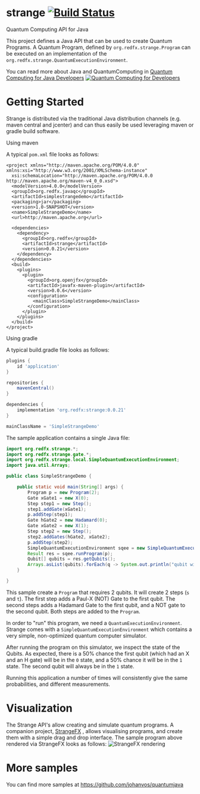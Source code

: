 # strange [![Build Status](https://travis-ci.org/redfx-quantum/strange.svg?branch=master)](https://travis-ci.org/redfx-quantum/strange)
Quantum Computing API for Java

This project defines a Java API that can be used to create Quantum Programs.
A Quantum Program, defined by <code>org.redfx.strange.Program</code> can be executed on an implementation of the 
<code>org.redfx.strange.QuantumExecutionEnvironment</code>.

You can read more about Java and QuantumComputing in [Quantum Computing for Java Developers](https://www.manning.com/books/quantum-computing-for-java-developers?a_aid=quantumjava&a_bid=e5166ab9)
<a href="https://www.manning.com/books/quantum-computing-for-java-developers?a_aid=quantumjava&a_bid=e5166ab9">![Quantum Computing for Developers](https://github.com/johanvos/quantumjava/blob/master/qc.png)</a>


# Getting Started

Strange is distributed via the traditional Java distribution channels (e.g. maven central and jcenter) and can thus easily be used leveraging maven or gradle build software.

Using maven

A typical `pom.xml` file looks as follows:

```maven
<project xmlns="http://maven.apache.org/POM/4.0.0" xmlns:xsi="http://www.w3.org/2001/XMLSchema-instance"
  xsi:schemaLocation="http://maven.apache.org/POM/4.0.0 http://maven.apache.org/maven-v4_0_0.xsd">
  <modelVersion>4.0.0</modelVersion>
  <groupId>org.redfx.javaqc</groupId>
  <artifactId>simplestrangedemo</artifactId>
  <packaging>jar</packaging>
  <version>1.0-SNAPSHOT</version>
  <name>SimpleStrangeDemo</name>
  <url>http://maven.apache.org</url>

  <dependencies>
    <dependency>
      <groupId>org.redfx</groupId>
      <artifactId>strange</artifactId>
      <version>0.0.21</version>
    </dependency>
  </dependencies>
  <build> 
    <plugins>
      <plugin>
        <groupId>org.openjfx</groupId>
        <artifactId>javafx-maven-plugin</artifactId>
        <version>0.0.6</version>
        <configuration>
          <mainClass>SimpleStrangeDemo</mainClass>
        </configuration>
      </plugin>
    </plugins>
  </build>
</project>

```
Using gradle

A typical build.gradle file looks as follows:
```gradle
plugins {
    id 'application'
}

repositories {
    mavenCentral()
}

dependencies {
    implementation 'org.redfx:strange:0.0.21'
}

mainClassName = 'SimpleStrangeDemo'

```

The sample application contains a single Java file:
```java
import org.redfx.strange.*;
import org.redfx.strange.gate.*;
import org.redfx.strange.local.SimpleQuantumExecutionEnvironment;
import java.util.Arrays;

public class SimpleStrangeDemo {

    public static void main(String[] args) {
        Program p = new Program(2);
        Gate xGate1 = new X(0); 
        Step step1 = new Step();
        step1.addGate(xGate1);
        p.addStep(step1);
        Gate hGate2 = new Hadamard(0);
        Gate xGate2 = new X(1);
        Step step2 = new Step();
        step2.addGates(hGate2, xGate2);
        p.addStep(step2);
        SimpleQuantumExecutionEnvironment sqee = new SimpleQuantumExecutionEnvironment();
        Result res = sqee.runProgram(p);
        Qubit[] qubits = res.getQubits();
        Arrays.asList(qubits).forEach(q -> System.out.println("qubit with probability on 1 = "+q.getProbability()+", measured it gives "+ q.measure()));
    }

}
```

This sample create a <code>Program</code> that requires 2 qubits. It will create 2 steps (<code>s</code> and <code>t</code>).
The first step adds a Paul-X (NOT) Gate to the first qubit. 
The second steps adds a Hadamard Gate to the first qubit, and a NOT gate to the second qubit.
Both steps are added to the <code>Program</code>.

In order to "run" this program, we need a <code>QuantumExecutionEnvironment</code>. Strange comes with a 
<code>SimpleQuantumExecutionEnvironment</code> which contains a very simple, non-optimized quantum computer simulator.

After running the program on this simulator, we inspect the state of the Qubits. As expected, there is a 50% chance the first qubit (which had an X and an H gate) will be in the <code>0</code> state, and a 50% chance it will be in the <code>1</code> state. The second qubit will always be in the <code>1</code> state.


Running this application a number of times will consistently give the same probabilities, and different measurements.

# Visualization

The Strange API's allow creating and simulate quantum programs. A companion project, [StrangeFX](https://github.com/redfx-quantum/strangefx) , allows visualising programs, and create them with a simple drag and drop interface. The sample program above rendered via StrangeFX looks as follows:
![StrangeFX rendering](https://github.com/redfx-quantum/strangefx/blob/master/docs/images/simpleview.png)

# More samples
You can find more samples at https://github.com/johanvos/quantumjava
